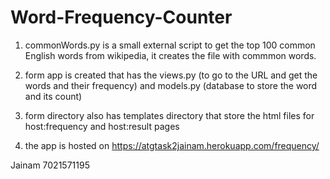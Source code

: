 # Word-Frequency-Counter

1) commonWords.py is a small external script to get the top 100 common English words from wikipedia, it creates the file with commmon words.

2) form app is created that has the views.py (to go to the URL and get the words and their frequency) and models.py (database to store the word and its count)

3) form directory also has templates directory that store the html files for host:frequency and host:result pages

4) the app is hosted on https://atgtask2jainam.herokuapp.com/frequency/

Jainam
7021571195
